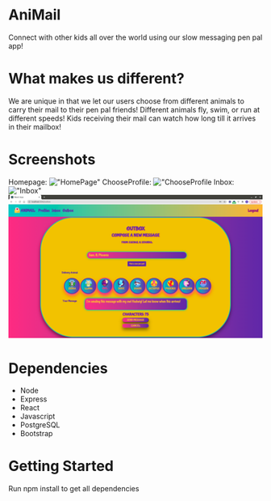 # AniMail

Connect with other kids all over the world using our slow messaging pen pal app!

# What makes us different?
We are unique in that we let our users choose from different animals to carry their mail to their pen pal friends!  Different animals fly, swim, or run at different speeds!  Kids receiving their mail can watch how long till it arrives in their mailbox!

# Screenshots

Homepage:
!["HomePage"](https://github.com/Samicap/corgi/blob/main/my-app/client/public/Docs/HomePage.png?raw=true)
ChooseProfile:
!["ChooseProfile](https://github.com/Samicap/corgi/blob/main/my-app/client/public/Docs/Profile%20Page.png?raw=true)
Inbox:
!["Inbox"](https://github.com/Samicap/corgi/blob/main/my-app/client/public/Docs/Inbox.png?raw=true)
!["ComposeMessage"](https://github.com/Samicap/AniMail/blob/main/my-app/client/public/Docs/OutboxAnimal!.png?raw=true)


# Dependencies
  * Node
  * Express
  * React
  * Javascript
  * PostgreSQL
  * Bootstrap

# Getting Started
Run npm install to get all dependencies
